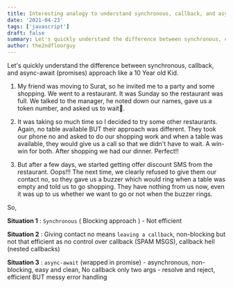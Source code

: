 ```yaml
---
title: Interesting analogy to understand synchronous, callback, and async-await (promises) approach like I am 10 Y Kid 🧒
date: '2021-04-23'
tags: ['javascript']
draft: false
summary: Let's quickly understand the difference between synchronous, callback, and async-await (promises) approach like a 10 Year old Kid.
author: the2ndfloorguy
---
```


Let's quickly understand the difference between synchronous, callback, and async-await (promises) approach like a 10 Year old Kid.
 
1. My friend was moving to Surat, so he invited me to a party and some shopping. We went to a restaurant. It was Sunday so the restaurant was full. We talked to the manager, he noted down our names, gave us a token number, and asked us to wait🥺.

2. It was taking so much time so I decided to try some other restaurants. Again, no table available BUT their approach was different. They took our phone no and asked to do our shopping work and when a table was available, they would give us a call so that we didn't have to wait. A win-win for both. After shopping we had our dinner. Perfect!!

3. But after a few days, we started getting offer discount SMS from the restaurant. Oops!!! The next time, we clearly refused to give them our contact no, so they gave us a buzzer which would ring when a table was empty and told us to go shopping. They have nothing from us now, even it was up to us whether we want to go or not when the buzzer rings.

So,

**Situation 1** : `Synchronous` ( Blocking approach ) - Not efficient

**Situation 2** : Giving contact no means `leaving a callback`, non-blocking but not that efficient as no control over callback (SPAM MSGS), callback hell (nested callbacks)

**Situation 3** : `async-await` (wrapped in promise) - asynchronous, non-blocking, easy and clean, No callback only two args - resolve and reject, efficient BUT messy error handling